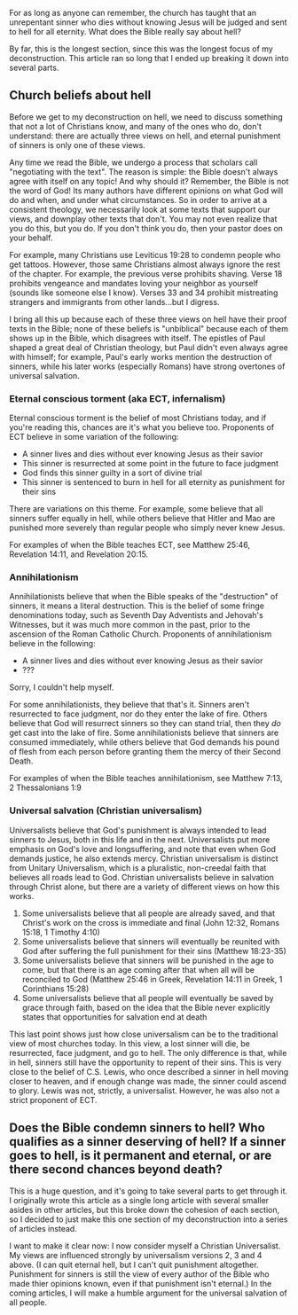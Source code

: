 For as long as anyone can remember, the church has taught that an unrepentant sinner who dies without knowing Jesus will be judged and sent to hell for all eternity. What does the Bible really say about hell?

By far, this is the longest section, since this was the longest focus of my deconstruction. This article ran so long that I ended up breaking it down into several parts.

## Church beliefs about hell

Before we get to my deconstruction on hell, we need to discuss something that not a lot of Christians know, and many of the ones who do, don't understand: there are actually three views on hell, and eternal punishment of sinners is only one of these views.

Any time we read the Bible, we undergo a process that scholars call "negotiating with the text". The reason is simple: the Bible doesn't always agree with itself on any topic! And why should it? Remember, the Bible is not the word of God! Its many authors have different opinions on what God will do and when, and under what circumstances. So in order to arrive at a consistent theology, we necessarily look at some texts that support our views, and downplay other texts that don't. You may not even realize that you do this, but you do. If you don't think you do, then your pastor does on your behalf.

For example, many Christians use Leviticus 19:28 to condemn people who get tattoos. However, those same Christians almost always ignore the rest of the chapter. For example, the previous verse prohibits shaving. Verse 18 prohibits vengeance and mandates loving your neighbor as yourself (sounds like someone else I know). Verses 33 and 34 prohibit mistreating strangers and immigrants from other lands...but I digress.

I bring all this up because each of these three views on hell have their proof texts in the Bible; none of these beliefs is "unbiblical" because each of them shows up in the Bible, which disagrees with itself. The epistles of Paul shaped a great deal of Christian theology, but Paul didn't even always agree with himself; for example, Paul's early works mention the destruction of sinners, while his later works (especially Romans) have strong overtones of universal salvation.

### Eternal conscious torment (aka ECT, infernalism)

Eternal conscious torment is the belief of most Christians today, and if you're reading this, chances are it's what you believe too. Proponents of ECT believe in some variation of the following:

- A sinner lives and dies without ever knowing Jesus as their savior
- This sinner is resurrected at some point in the future to face judgment
- God finds this sinner guilty in a sort of divine trial
- This sinner is sentenced to burn in hell for all eternity as punishment for their sins

There are variations on this theme. For example, some believe that all sinners suffer equally in hell, while others believe that Hitler and Mao are punished more severely than regular people who simply never knew Jesus.

For examples of when the Bible teaches ECT, see Matthew 25:46, Revelation 14:11, and Revelation 20:15.

### Annihilationism

Annihilationists believe that when the Bible speaks of the "destruction" of sinners, it means a literal destruction. This is the belief of some fringe denominations today, such as Seventh Day Adventists and Jehovah's Witnesses, but it was much more common in the past, prior to the ascension of the Roman Catholic Church. Proponents of annihilationism believe in the following:

- A sinner lives and dies without ever knowing Jesus as their savior
- ???

Sorry, I couldn't help myself.

For some annihilationists, they believe that that's it. Sinners aren't resurrected to face judgment, nor do they enter the lake of fire. Others believe that God will resurrect sinners so they can stand trial, then they *do* get cast into the lake of fire. Some annihilationists believe that sinners are consumed immediately, while others believe that God demands his pound of flesh from each person before granting them the mercy of their Second Death.

For examples of when the Bible teaches annihilationism, see Matthew 7:13, 2 Thessalonians 1:9

### Universal salvation (Christian universalism)

Universalists believe that God's punishment is always intended to lead sinners to Jesus, both in this life and in the next. Universalists put more emphasis on God's love and longsuffering, and note that even when God demands justice, he also extends mercy. Christian universalism is distinct from Unitary Universalism, which is a pluralistic, non-creedal faith that believes all roads lead to God. Christian universalists believe in salvation through Christ alone, but there are a variety of different views on how this works.

1. Some universalists believe that all people are already saved, and that Christ's work on the cross is immediate and final (John 12:32, Romans 15:18, 1 Timothy 4:10)
2. Some universalists believe that sinners will eventually be reunited with God after suffering the full punishment for their sins (Matthew 18:23-35)
3. Some universalists believe that sinners will be punished in the age to come, but that there is an age coming after that when all will be reconciled to God (Matthew 25:46 in Greek, Revelation 14:11 in Greek, 1 Corinthians 15:28)
4. Some universalists believe that all people will eventually be saved by grace through faith, based on the idea that the Bible never explicitly states that opportunities for salvation end at death

This last point shows just how close universalism can be to the traditional view of most churches today. In this view, a lost sinner will die, be resurrected, face judgment, and go to hell. The only difference is that, while in hell, sinners still have the opportunity to repent of their sins. This is very close to the belief of C.S. Lewis, who once described a sinner in hell moving closer to heaven, and if enough change was made, the sinner could ascend to glory. Lewis was not, strictly, a universalist. However, he was also not a strict proponent of ECT.

## Does the Bible condemn sinners to hell? Who qualifies as a sinner deserving of hell? If a sinner goes to hell, is it permanent and eternal, or are there second chances beyond death?

This is a huge question, and it's going to take several parts to get through it. I originally wrote this article as a single long article with several smaller asides in other articles, but this broke down the cohesion of each section, so I decided to just make this one section of my deconstruction into a series of articles instead.

I want to make it clear now: I now consider myself a Christian Universalist. My views are influenced strongly by universalism versions 2, 3 and 4 above. (I can quit eternal hell, but I can't quit punishment altogether. Punishment for sinners is still the view of every author of the Bible who made thier opinions known, even if that punishment isn't eternal.) In the coming articles, I will make a humble argument for the universal salvation of all people.